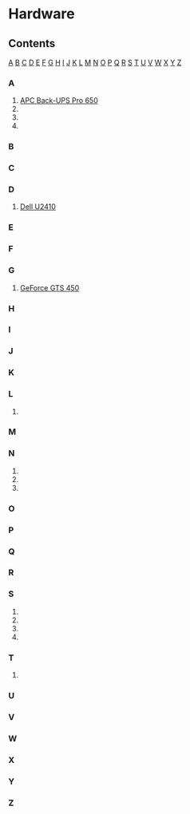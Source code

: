# Hardware

## Contents

[A](#a)
[B](#b)
[C](#c)
[D](#d)
[E](#e)
[F](#f)
[G](#g)
[H](#h)
[I](#i)
[J](#j)
[K](#k)
[L](#l)
[M](#m)
[N](#n)
[O](#o)
[P](#p)
[Q](#q)
[R](#r)
[S](#s)
[T](#t)
[U](#u)
[V](#v)
[W](#w)
[X](#x)
[Y](#y)
[Z](#z)

### A

1. [APC Back-UPS Pro 650](apc-back-ups-pro-650.md)
1. [](apc-xs-1000.md)
1. [](apc-xs-1200.md)
1. [](arris-SurfBoard-cable-modem-SB8200.md)

### B

### C

### D

1. [Dell U2410](dell-u2410.md)

### E

### F

### G

1. [GeForce GTS 450](geforce-gts-450)

### H

### I

### J

### K

### L

1. [](lg-gram-16T90q-k.AAC7U1.md)

### M

### N

1. [](netgear-nighthawk-mesh-wifi-router-mr60.md)
1. [](netgear-prosafe-plus-switch-jgs524e.md)
1. [](netgear-prosafe-vpn-filewall-fvs318.md)

### O

### P

### Q

### R

### S

1. [](system76-darter-pro.md)
1. [](system76-eland.md)
1. [](system76-leopard-extreme.md)
1. [](system76-thelio-mira.md)

### T

1. [](tivo.md)

### U

### V

### W

### X

### Y

### Z
